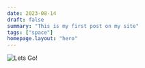 ```yaml
---
date: 2023-08-14
draft: false
summary: "This is my first post on my site"
tags: ["space"]
homepage.layout: "hero"
---
```

![Lets Go!](/img/stack1.png)